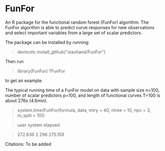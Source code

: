 # FunFor

An R package for the functional random forest (FunFor) algorithm. The FunFor algorithm is able to predict curve responses for new observations and select important variables from a large set of scalar predictors.

The package can be installed by running:

> devtools::install_github("xiaotiand/FunFor")

Then run 

> library(FunFor)
> ?FunFor

to get an example.

The typical running time of a FunFor model on data with sample size n=100, number of scalar predictors p=100, and length of functional curves T=100 is about 276s (4.6min).

> system.time(FunFor(formula, data, mtry = 40, ntree = 10, npc = 3, m_split = 10))

> user  system elapsed 

> 272.636   2.296 275.159

Citations:
To be added

